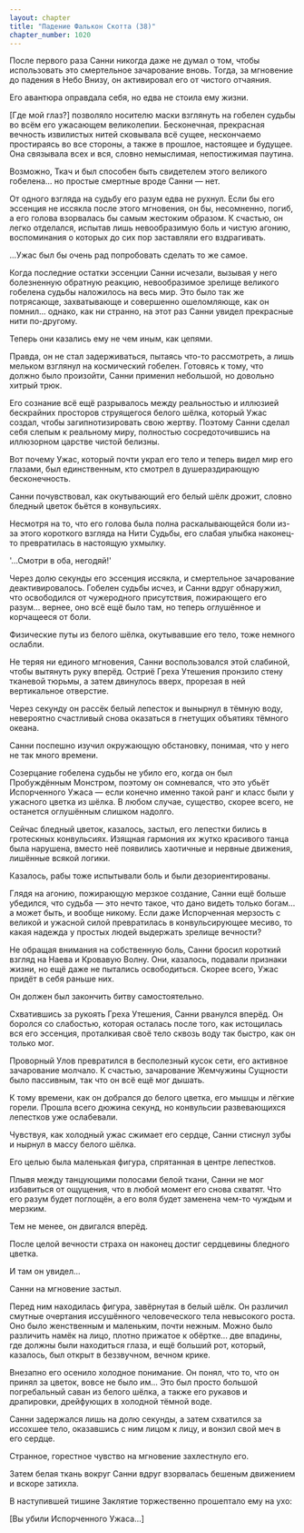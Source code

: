 ```yaml
---
layout: chapter
title: "Падение Фалькон Скотта (38)"
chapter_number: 1020
---
```


После первого раза Санни никогда даже не думал о том, чтобы использовать это смертельное зачарование вновь. Тогда, за мгновение до падения в Небо Внизу, он активировал его от чистого отчаяния.

Его авантюра оправдала себя, но едва не стоила ему жизни.

[Где мой глаз?] позволяло носителю маски взглянуть на гобелен судьбы во всём его ужасающем великолепии. Бесконечная, прекрасная вечность извилистых нитей сковывала всё сущее, нескончаемо простираясь во все стороны, а также в прошлое, настоящее и будущее. Она связывала всех и вся, словно немыслимая, непостижимая паутина.

Возможно, Ткач и был способен быть свидетелем этого великого гобелена... но простые смертные вроде Санни — нет.

От одного взгляда на судьбу его разум едва не рухнул. Если бы его эссенция не иссякла после этого мгновения, он бы, несомненно, погиб, а его голова взорвалась бы самым жестоким образом. К счастью, он легко отделался, испытав лишь невообразимую боль и чистую агонию, воспоминания о которых до сих пор заставляли его вздрагивать.

...Ужас был бы очень рад попробовать сделать то же самое.

Когда последние остатки эссенции Санни исчезали, вызывая у него болезненную обратную реакцию, невообразимое зрелище великого гобелена судьбы наложилось на весь мир. Это было так же потрясающе, захватывающе и совершенно ошеломляюще, как он помнил... однако, как ни странно, на этот раз Санни увидел прекрасные нити по-другому.

Теперь они казались ему не чем иным, как цепями.

Правда, он не стал задерживаться, пытаясь что-то рассмотреть, а лишь мельком взглянул на космический гобелен. Готовясь к тому, что должно было произойти, Санни применил небольшой, но довольно хитрый трюк.

Его сознание всё ещё разрывалось между реальностью и иллюзией бескрайних просторов струящегося белого шёлка, который Ужас создал, чтобы загипнотизировать свою жертву. Поэтому Санни сделал себя слепым к реальному миру, полностью сосредоточившись на иллюзорном царстве чистой белизны.

Вот почему Ужас, который почти украл его тело и теперь видел мир его глазами, был единственным, кто смотрел в душераздирающую бесконечность.

Санни почувствовал, как окутывающий его белый шёлк дрожит, словно бледный цветок бьётся в конвульсиях.

Несмотря на то, что его голова была полна раскалывающейся боли из-за этого короткого взгляда на Нити Судьбы, его слабая улыбка наконец-то превратилась в настоящую ухмылку.

'...Смотри в оба, негодяй!'

Через долю секунды его эссенция иссякла, и смертельное зачарование деактивировалось. Гобелен судьбы исчез, и Санни вдруг обнаружил, что освободился от чужеродного присутствия, пожирающего его разум... вернее, оно всё ещё было там, но теперь оглушённое и корчащееся от боли.

Физические путы из белого шёлка, окутывавшие его тело, тоже немного ослабли.

Не теряя ни единого мгновения, Санни воспользовался этой слабиной, чтобы вытянуть руку вперёд. Остриё Греха Утешения пронзило стену тканевой тюрьмы, а затем двинулось вверх, прорезая в ней вертикальное отверстие.

Через секунду он рассёк белый лепесток и вынырнул в тёмную воду, невероятно счастливый снова оказаться в гнетущих объятиях тёмного океана.

Санни поспешно изучил окружающую обстановку, понимая, что у него не так много времени.

Созерцание гобелена судьбы не убило его, когда он был Пробуждённым Монстром, поэтому он сомневался, что это убьёт Испорченного Ужаса — если конечно именно такой ранг и класс были у ужасного цветка из шёлка. В любом случае, существо, скорее всего, не останется оглушённым слишком надолго.

Сейчас бледный цветок, казалось, застыл, его лепестки бились в гротескных конвульсиях. Изящная гармония их жутко красивого танца была нарушена, вместо неё появились хаотичные и нервные движения, лишённые всякой логики.

Казалось, рабы тоже испытывали боль и были дезориентированы.

Глядя на агонию, пожирающую мерзкое создание, Санни ещё больше убедился, что судьба — это нечто такое, что дано видеть только богам... а может быть, и вообще никому. Если даже Испорченная мерзость с великой и ужасной силой превратилась в конвульсирующее месиво, то какая надежда у простых людей выдержать зрелище вечности?

Не обращая внимания на собственную боль, Санни бросил короткий взгляд на Наева и Кровавую Волну. Они, казалось, подавали признаки жизни, но ещё даже не пытались освободиться. Скорее всего, Ужас придёт в себя раньше них.

Он должен был закончить битву самостоятельно.

Схватившись за рукоять Греха Утешения, Санни рванулся вперёд. Он боролся со слабостью, которая осталась после того, как истощилась вся его эссенция, проталкивая своё тело сквозь воду так быстро, как он только мог.

Проворный Улов превратился в бесполезный кусок сети, его активное зачарование молчало. К счастью, зачарование Жемчужины Сущности было пассивным, так что он всё ещё мог дышать.

К тому времени, как он добрался до белого цветка, его мышцы и лёгкие горели. Прошла всего дюжина секунд, но конвульсии развевающихся лепестков уже ослабевали.

Чувствуя, как холодный ужас сжимает его сердце, Санни стиснул зубы и нырнул в массу белого шёлка.

Его целью была маленькая фигура, спрятанная в центре лепестков.

Плывя между танцующими полосами белой ткани, Санни не мог избавиться от ощущения, что в любой момент его снова схватят. Что его разум будет поглощён, а его воля будет заменена чем-то чуждым и мерзким.

Тем не менее, он двигался вперёд.

После целой вечности страха он наконец достиг сердцевины бледного цветка.

И там он увидел...

Санни на мгновение застыл.

Перед ним находилась фигура, завёрнутая в белый шёлк. Он различил смутные очертания иссушённого человеческого тела невысокого роста. Оно было женственным и маленьким, почти нежным. Можно было различить намёк на лицо, плотно прижатое к обёртке... две впадины, где должны были находиться глаза, и ещё больший рот, который, казалось, был открыт в беззвучном, вечном крике.

Внезапно его осенило холодное понимание. Он понял, что то, что он принял за цветок, вовсе не было им... Это был просто большой погребальный саван из белого шёлка, а также его рукавов и драпировки, дрейфующих в холодной тёмной воде.

Санни задержался лишь на долю секунды, а затем схватился за иссохшее тело, оказавшись с ним лицом к лицу, и вонзил свой меч в его сердце.

Странное, горестное чувство на мгновение захлестнуло его.

Затем белая ткань вокруг Санни вдруг взорвалась бешеным движением и вскоре затихла.

В наступившей тишине Заклятие торжественно прошептало ему на ухо:

[Вы убили Испорченного Ужаса...]